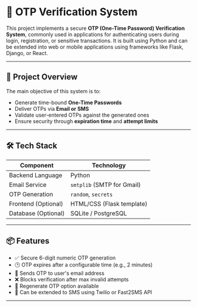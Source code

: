 # 🔐 OTP Verification System

This project implements a secure **OTP (One-Time Password) Verification System**, commonly used in applications for authenticating users during login, registration, or sensitive transactions. It is built using Python and can be extended into web or mobile applications using frameworks like Flask, Django, or React.

---

## 🚀 Project Overview

The main objective of this system is to:
- Generate time-bound **One-Time Passwords**
- Deliver OTPs via **Email or SMS**
- Validate user-entered OTPs against the generated ones
- Ensure security through **expiration time** and **attempt limits**

---

## 🛠️ Tech Stack

| Component         | Technology               |
|------------------|--------------------------|
| Backend Language  | Python                   |
| Email Service     | `smtplib` (SMTP for Gmail) |
| OTP Generation    | `random`, `secrets`      |
| Frontend (Optional)| HTML/CSS (Flask template) |
| Database (Optional)| SQLite / PostgreSQL     |

---

## 📦 Features

- ✅ Secure 6-digit numeric OTP generation
- 🕒 OTP expires after a configurable time (e.g., 2 minutes)
- 📧 Sends OTP to user's email address
- ❌ Blocks verification after max invalid attempts
- 🔄 Regenerate OTP option available
- 📱 Can be extended to SMS using Twilio or Fast2SMS API

---

